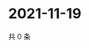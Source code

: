 # 2021-11-19

共 0 条

<!-- BEGIN WEIBO -->
<!-- 最后更新时间 Fri Nov 19 2021 00:17:00 GMT+0800 (China Standard Time) -->

<!-- END WEIBO -->
